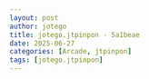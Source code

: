 ```yaml
---
layout: post
author: jotego
title: jotego.jtpinpon - 5a1beae
date: 2025-06-27
categories: [Arcade, jtpinpon]
tags: [jotego.jtpinpon]
---
```


